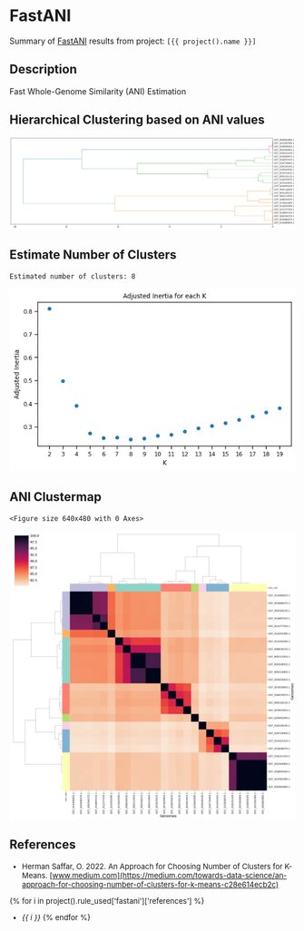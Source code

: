 # FastANI
Summary of [FastANI](https://github.com/ParBLiSS/FastANI) results from project: `[{{ project().name }}]`

## Description
Fast Whole-Genome Similarity (ANI) Estimation

## Hierarchical Clustering based on ANI values


    
![png](fastani_files/fastani_5_0.png)
    


## Estimate Number of Clusters

    Estimated number of clusters: 8



    
![png](fastani_files/fastani_7_1.png)
    


## ANI Clustermap


    <Figure size 640x480 with 0 Axes>



    
![png](fastani_files/fastani_9_1.png)
    


## References
<font size="2">

- Herman Saffar, O. 2022. An Approach for Choosing Number of Clusters for K-Means. [www.medium.com](https://medium.com/towards-data-science/an-approach-for-choosing-number-of-clusters-for-k-means-c28e614ecb2c)

{% for i in project().rule_used['fastani']['references'] %}
- *{{ i }}*
{% endfor %}
</font>
